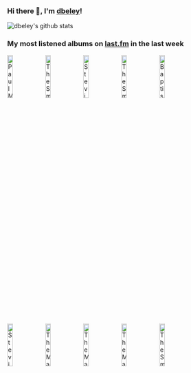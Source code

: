 ### Hi there 👋, I'm [dbeley](https://dbeley.ovh/en)!

![dbeley's github stats](https://github-readme-stats.vercel.app/api?username=dbeley)

### My most listened albums on [last.fm](https://www.last.fm/user/d_beley) in the last week

[<img src='https://lastfm.freetls.fastly.net/i/u/300x300/5d348dc371c1bc1470b6c297ef63083d.jpg' width='16%' height='16%' alt='Paul McCartney & Wings - One Hand Clapping'>](https://www.last.fm/music/paul%2bmccartney%2b%2526%2bwings/one%2bhand%2bclapping)&nbsp;
[<img src='https://lastfm.freetls.fastly.net/i/u/300x300/53131f63cde3d29e26930209b91fce57.jpg' width='16%' height='16%' alt='The Smashing Pumpkins - Siamese Dream'>](https://www.last.fm/music/the%2bsmashing%2bpumpkins/siamese%2bdream)&nbsp;
[<img src='https://lastfm.freetls.fastly.net/i/u/300x300/89082b98c5c94310c3335e272e9da9db.png' width='16%' height='16%' alt='Stevie Wonder - Songs in the Key of Life'>](https://www.last.fm/music/stevie%2bwonder/songs%2bin%2bthe%2bkey%2bof%2blife)&nbsp;
[<img src='https://lastfm.freetls.fastly.net/i/u/300x300/717c5e95227f76aebd16fbf527618cf3.png' width='16%' height='16%' alt='The Smashing Pumpkins - Adore'>](https://www.last.fm/music/the%2bsmashing%2bpumpkins/adore)&nbsp;
[<img src='https://lastfm.freetls.fastly.net/i/u/300x300/93c8af4a7de0435b9087de481214f002.jpg' width='16%' height='16%' alt='Baptiste Trotignon - Share'>](https://www.last.fm/music/baptiste%2btrotignon/share)&nbsp;
<br>
[<img src='https://lastfm.freetls.fastly.net/i/u/300x300/4656ac4233044262c2e7ac0b6c4069e8.png' width='16%' height='16%' alt='Stevie Wonder - Innervisions'>](https://www.last.fm/music/stevie%2bwonder/innervisions)&nbsp;
[<img src='https://lastfm.freetls.fastly.net/i/u/300x300/96da63916e6341a9bb2e98f24c99a0c3.png' width='16%' height='16%' alt='The Magnetic Fields - Holiday'>](https://www.last.fm/music/the%2bmagnetic%2bfields/holiday)&nbsp;
[<img src='https://lastfm.freetls.fastly.net/i/u/300x300/8695a71527f248f3c8a9875b42d0f508.jpg' width='16%' height='16%' alt='The Magnetic Fields - 69 Love Songs'>](https://www.last.fm/music/the%2bmagnetic%2bfields/69%2blove%2bsongs)&nbsp;
[<img src='https://lastfm.freetls.fastly.net/i/u/300x300/7dbbfe5461f6495ab0a216db3316f976.jpg' width='16%' height='16%' alt='The Magnetic Fields - i'>](https://www.last.fm/music/the%2bmagnetic%2bfields/i)&nbsp;
[<img src='https://lastfm.freetls.fastly.net/i/u/300x300/c992c84ce1794983ab0d0bfe25f06e1e.png' width='16%' height='16%' alt='The Smashing Pumpkins - Pisces Iscariot'>](https://www.last.fm/music/the%2bsmashing%2bpumpkins/pisces%2biscariot)&nbsp;
<br>
